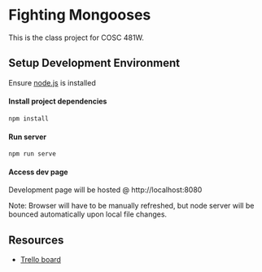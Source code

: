 # Fighting Mongooses

This is the class project for COSC 481W.


## Setup Development Environment

Ensure [node.js](https://nodejs.org/en/) is installed


#### Install project dependencies

```
npm install
```

#### Run server
```
npm run serve
```

#### Access dev page
Development page will be hosted @ http://localhost:8080

Note: Browser will have to be manually refreshed, but node server will be bounced automatically upon local file changes.

## Resources
  - [Trello board](https://trello.com/b/ljpEvrvB/fightingmongooses-bitsandbytes)




